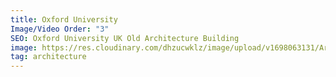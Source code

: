 ```yaml
---
title: Oxford University
Image/Video Order: "3"
SEO: Oxford University UK Old Architecture Building
image: https://res.cloudinary.com/dhzucwklz/image/upload/v1698063131/Architecture/_OSB0715_qumtbq.jpg
tag: architecture
---
```

